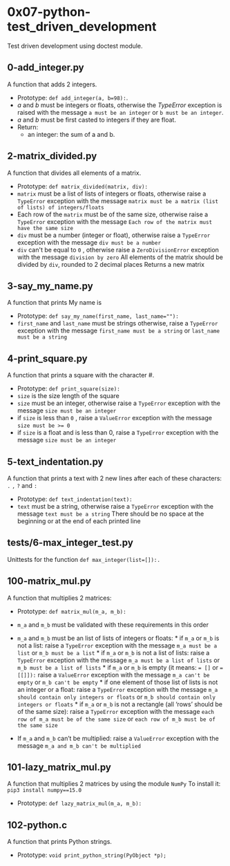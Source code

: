 # 0x07-python-test_driven_development

Test driven development using doctest module.

## 0-add_integer.py

A function that adds 2 integers. 

- Prototype: ``` def add_integer(a, b=98): ```.
- *a* and *b* must be integers or floats, otherwise the *TypeError* exception is raised with the message ``` a must be an integer ``` or ``` b must be an integer ```.
- *a* and *b* must be first casted to integers if they are float.
- Return:
	* an integer: the sum of a and b.

## 2-matrix_divided.py

A function that divides all elements of a matrix.

- Prototype: ``` def matrix_divided(matrix, div): ```
- ``` matrix ```  must be a list of lists of integers or floats, otherwise raise a ``` TypeError ``` exception with the message ``` matrix must be a matrix (list of lists) of integers/floats ```
- Each row of the ``` matrix ``` must be of the same size, otherwise raise a ``` TypeError ``` exception with the message ``` Each row of the matrix must have the same size ```
- ``` div ``` must be a number (integer or float), otherwise raise a ``` TypeError ``` exception with the message ``` div must be a number ```
- ``` div ``` can't be equal to ``` 0 ``` , otherwise raise a ``` ZeroDivisionError ``` exception with the message ``` division by zero ```
All elements of the matrix should be divided by ``` div ```, rounded to 2 decimal places
Returns a new matrix

## 3-say_my_name.py

A function that prints My name is <first name> <last name>

- Prototype: ``` def say_my_name(first_name, last_name=""): ```
- ``` first_name ``` and ``` last_name ``` must be strings otherwise, raise a ``` TypeError ``` exception with the message ``` first_name must be a string ``` or ``` last_name must be a string ```

## 4-print_square.py

A function that prints a square with the character #.

- Prototype: ``` def print_square(size): ```
- ``` size ``` is the size length of the square
- ``` size ``` must be an integer, otherwise raise a ``` TypeError ``` exception with the message ``` size must be an integer ```
- if ``` size ``` is less than ``` 0 ``` , raise a ``` ValueError ``` exception with the message ``` size must be >= 0 ```
- if ``` size ``` is a float and is less than 0, raise a ``` TypeError ``` exception with the message ``` size must be an integer ```

## 5-text_indentation.py

A function that prints a text with 2 new lines after each of these characters: ``` . ```  ``` , ``` ``` ? ``` and ``` : ```

- Prototype: ``` def text_indentation(text): ```
- ``` text ``` must be a string, otherwise raise a ``` TypeError ``` exception with the message ``` text must be a string ```
There should be no space at the beginning or at the end of each printed line

## tests/6-max_integer_test.py

Unittests for the function ``` def max_integer(list=[]):. ```

## 100-matrix_mul.py

A function that multiplies 2 matrices:

- Prototype: ``` def matrix_mul(m_a, m_b): ```

- ``` m_a ``` and ``` m_b ``` must be validated with these requirements in this order

- ``` m_a ``` and ``` m_b ``` must be an list of lists of integers or floats:
       * if ``` m_a ```  or ``` m_b ``` is not a list: raise a ``` TypeError ``` exception with the message ``` m_a must be a list ``` or ``` m_b must be a list ```
       * if ``` m_a ``` or ``` m_b ``` is not a list of lists: raise a ``` TypeError ``` exception with the message ``` m_a must be a list of lists ``` or ``` m_b must be a list of lists ```
       * if ``` m_a ``` or ``` m_b ``` is empty (it means: ``` = [] ``` or ``` = [[]]): ``` raise a ``` ValueError ``` exception with the message ``` m_a can't be empty ``` or ``` m_b can't be empty ```
       * if one element of those list of lists is not an integer or a float: raise a ``` TypeError ``` exception with the message ``` m_a should contain only integers or floats ``` or ``` m_b should contain only integers or floats ```
       *  if ``` m_a ``` or ``` m_b ``` is not a rectangle (all ‘rows’ should be of the same size): raise a ``` TypeError ```  exception with the message ``` each row of m_a must be of the same size ``` or ``` each row of m_b must be of the same size ``` 
- If ``` m_a ```  and ``` m_b ``` can’t be multiplied: raise a ``` ValueError ```  exception with the message ``` m_a and m_b can't be multiplied ```

## 101-lazy_matrix_mul.py

A function that multiplies 2 matrices by using the module ``` NumPy ```
To install it: ``` pip3 install numpy==15.0 ```
- Prototype: ``` def lazy_matrix_mul(m_a, m_b): ``` 

## 102-python.c 

A function that prints Python strings.
- Prototype: ``` void print_python_string(PyObject *p); ```
